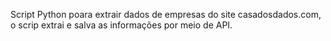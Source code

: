 Script Python poara extrair dados de empresas do site casadosdados.com, o scrip extrai e salva as informações por meio de API.
